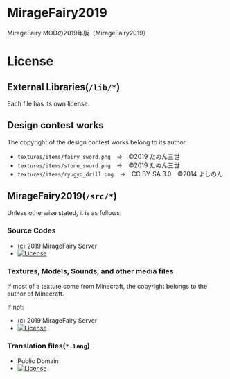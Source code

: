 
# MirageFairy2019

MirageFairy MODの2019年版（MirageFairy2019）

# License

## External Libraries(`/lib/*`)

Each file has its own license.

## Design contest works

The copyright of the design contest works belong to its author.

- `textures/items/fairy_sword.png`　→　©2019 たぬん三世
- `textures/items/stone_sword.png`　→　©2019 たぬん三世
- `textures/items/ryugyo_drill.png`　→　CC BY-SA 3.0　©2014 よしのん

## MirageFairy2019(`/src/*`)

Unless otherwise stated, it is as follows:

### Source Codes

- (c) 2019 MirageFairy Server
- [![License](https://img.shields.io/badge/License-Apache2-red.svg?style=flat-square)](https://opensource.org/licenses/Apache-2.0)

### Textures, Models, Sounds, and other media files

If most of a texture come from Minecraft, the copyright belongs to the author of Minecraft.

If not:

- (c) 2019 MirageFairy Server
- [![License](https://img.shields.io/badge/License-CC%20BY--SA%203.0-blue.svg?style=flat-square)](https://creativecommons.org/licenses/by-sa/3.0/)

### Translation files(`*.lang`)

- Public Domain
- [![License](https://img.shields.io/badge/License-No%20Restriction-lightgray.svg?style=flat-square)](https://creativecommons.org/publicdomain/zero/1.0/)
